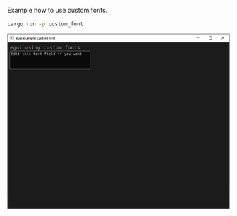 Example how to use custom fonts.

```sh
cargo run -p custom_font
```

![egui example: custom font](custom_font.png)